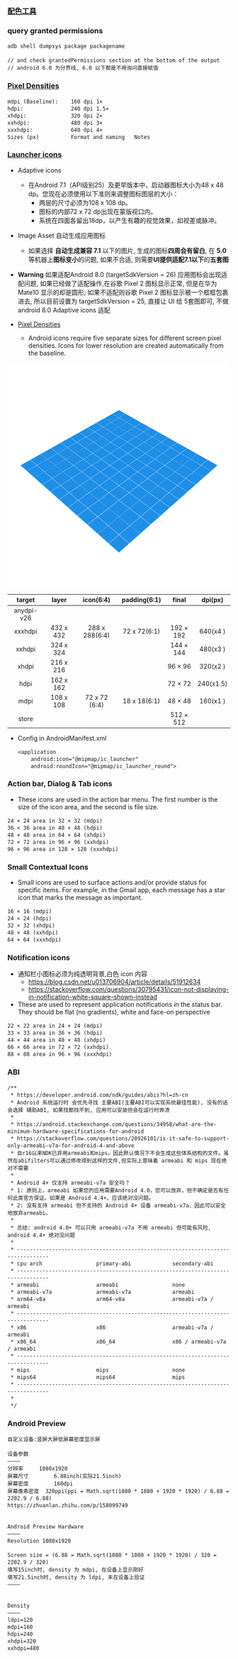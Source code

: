 ### [配色工具](https://material.io/resources/color/#!/?view.left=0&view.right=0&secondary.color=F4511E&primary.color=FF9800)

### query granted permissions
```
adb shell dumpsys package packagename

// and check grantedPermissions section at the bottom of the output
// android 6.0 为分界线, 6.0 以下都是不用询问直接赋值
```

### [Pixel Densities](http://iconhandbook.co.uk/reference/chart/android/)
```
mdpi (Baseline):	160 dpi	1×
hdpi:	            240 dpi	1.5×
xhdpi:	            320 dpi	2×
xxhdpi:	            480 dpi	3×
xxxhdpi:	        640 dpi	4×
Sizes (px)	        Format and naming	Notes
```

### [Launcher icons](https://developer.android.com/guide/practices/ui_guidelines/icon_design_adaptive)
* Adaptive icons
    * 在Android 7.1（API级别25）及更早版本中，启动器图标大小为48 x 48 dp。您现在必须使用以下准则来调整图标图层的大小：
        * 两层的尺寸必须为108 x 108 dp。
        * 图标的内部72 x 72 dp出现在蒙版视口内。
        * 系统在四面各留出18dp，以产生有趣的视觉效果，如视差或脉冲。

* Image Asset 自动生成应用图标
    * 如果选择 **自动生成兼容 7.1** 以下的图片, 生成的图标**四周会有留白**, 在 **5.0** 等机器上**图标变小**的问题, 如果不合适, 则需要**UI提供适配7.1以下**的**五套图**

* **Warning** 如果适配Android 8.0 (targetSdkVersion = 26) 应用图标会出现适配问题, 如果已经做了适配操作,在谷歌 Pixel 2 图标显示正常, 但是在华为 Mate10 显示的却是圆形; 如果不适配则谷歌 Pixel 2 图标显示被一个框框包裹进去, 
所以目前设置为 targetSdkVersion = 25, 直接让 UI 给 5套图即可, 不做 android 8.0  Adaptive icons 适配

* [Pixel Densities](http://iconhandbook.co.uk/reference/chart/android/)
    * Android icons require five separate sizes for different screen pixel densities. Icons for lower resolution are created automatically from the baseline.


![android 8.0 adaptive icons](gradle/readme/adaptive_icons.gif)

|  target  |    layer      |   icon(6:4)      |   padding(6:1)  |    final   |   dpi(px)   |
|   :-:    |      :-:      |        :-:       |       :-:       |     :-:    |     :-:     |
|anydpi-v26|               |                  |                 |            |             |
|xxxhdpi   |  432 x 432    | 288 x 288(6:4)   |  72 x 72(6:1)   |  192 × 192 |   640(x4  ) |
| xxhdpi   |  324 x 324    |                  |                 |  144 × 144 |   480(x3  ) |
|  xhdpi   |  216 x 216    |                  |                 |   96 × 96  |   320(x2  ) |
|   hdpi   |  162 x 162    |                  |                 |   72 × 72  |   240(x1.5) |
|   mdpi   |  108 x 108    |  72 x 72 (6:4)   |  18 x 18(6:1)   |   48 × 48  |   160(x1  ) |
|  store   |               |                  |                 |  512 × 512 |             |

* Config in AndroidManifest.xml
    ```
    <application
        android:icon="@mipmap/ic_launcher"
        android:roundIcon="@mipmap/ic_launcher_round">
    ```

### Action bar, Dialog & Tab icons
* These icons are used in the action bar menu. The first number is the size of the icon area, and the second is file size.
```
24 × 24 area in 32 × 32 (mdpi)
36 × 36 area in 48 × 48 (hdpi)
48 × 48 area in 64 × 64 (xhdpi)
72 × 72 area in 96 × 96 (xxhdpi)
96 × 96 area in 128 × 128 (xxxhdpi)
```

### Small Contextual Icons
* Small icons are used to surface actions and/or provide status for specific items. For example, in the Gmail app, each message has a star icon that marks the message as important.
```
16 × 16 (mdpi)
24 × 24 (hdpi)
32 × 32 (xhdpi)
48 × 48 (xxhdpi)
64 × 64 (xxxhdpi)
```

### Notification icons
* 通知栏小图标必须为纯透明背景,白色 icon 内容
    * https://blog.csdn.net/u013706904/article/details/51912634
    * https://stackoverflow.com/questions/30795431/icon-not-displaying-in-notification-white-square-shown-instead
* These are used to represent application notifications in the status bar. They should be flat (no gradients), white and face-on perspective
```
22 × 22 area in 24 × 24 (mdpi)
33 × 33 area in 36 × 36 (hdpi)
44 × 44 area in 48 × 48 (xhdpi)
66 × 66 area in 72 × 72 (xxhdpi)
88 × 88 area in 96 × 96 (xxxhdpi)
```

### ABI
```
/**
 * https://developer.android.com/ndk/guides/abis?hl=zh-cn
 * Android 系统运行时 会优先寻找 主要ABI(主要ABI可以实现系统最佳性能), 没有的话会选择 辅助ABI, 如果找都找不到, 应用可以安装但会在运行时奔溃
 *
 * https://android.stackexchange.com/questions/34958/what-are-the-minimum-hardware-specifications-for-android
 * https://stackoverflow.com/questions/28926101/is-it-safe-to-support-only-armeabi-v7a-for-android-4-and-above
 * 自r16以来NDK已弃用armeabi和mips。因此默认情况下不会生成这些体系结构的文件。虽然在abifilters可以通过修改得到这样的文件,但实际上意味着 armeabi 和 mips 现在绝对不需要
 *
 * Android 4+ 仅支持 armeabi-v7a 安全吗？
 * 1: 原则上，armeabi 如果您的应用需要Android 4.0，您可以放弃，但不确定是否有任何此类官方保证。如果是 Android 4.4+，应该绝对没问题。
 * 2: 没有支持 armeabi 但不支持的 Android 4+ 设备 armeabi-v7a，因此可以安全地放弃armeabi。
 *
 * 总结: android 4.0+ 可以只用 armeabi-v7a 不用 armeabi 但可能有风险, android 4.4+ 绝对没问题
 *
 * --------------------------------------------------------------------------------
 * cpu arch                 primary-abi             secondary-abi
 * --------------------------------------------------------------------------------
 * armeabi                  armeabi                 none
 * armeabi-v7a              armeabi-v7a             armeabi
 * arm64-v8a                arm64-v8a               armeabi-v7a / armeabi
 * --------------------------------------------------------------------------------
 * x86                      x86                     armeabi-v7a / armeabi
 * x86_64                   x86_64                  x86 / armeabi-v7a / armeabi
 * --------------------------------------------------------------------------------
 * mips                     mips                    none
 * mips64                   mips64                  mips
 * --------------------------------------------------------------------------------
 *
 */
```

### Android Preview
```
自定义设备:竖屏大屏低屏幕密度显示屏

设备参数
————
分辨率		1080x1920
屏幕尺寸	 	6.88inch(实际21.5inch)
屏幕密度 		160dpi
屏幕像素密度 	320ppi(ppi = Math.sqrt(1080 * 1080 + 1920 * 1920) / 6.88 = 2202.9 / 6.88)
https://zhuanlan.zhihu.com/p/158099749


Android Preview Hardware
————
Resolution 1080x1920

Screen size = (6.88 = Math.sqrt(1080 * 1080 + 1920 * 1920) / 320 = 2202.9 / 320)
填写15inch时, density 为 mdpi, 在设备上显示刚好
填写21.5inch时, density 为 ldpi, 未在设备上验证
————


Density
————
ldpi=120
mdpi=160
hdpi=240
xhdpi=320
xxhdpi=480
```